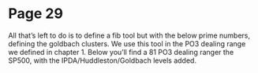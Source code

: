 # Page 29

All that’s left to do is to define a fib tool but with the below
prime numbers, defining the goldbach clusters.
We use this tool in the PO3 dealing range we defined in
chapter 1.
Below you’ll find a 81 PO3 dealing ranger the SP500, with
the IPDA/Huddleston/Goldbach levels added.